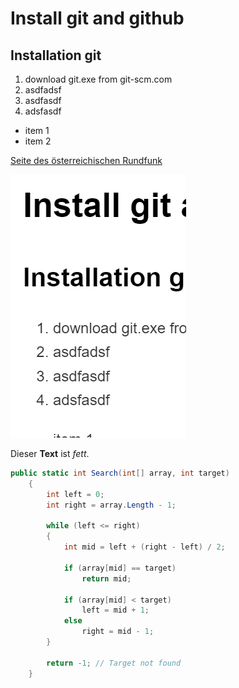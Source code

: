 # Install git and github

## Installation git

1. download git.exe from git-scm.com 
2. asdfadsf
3. asdfasdf
4. adsfasdf

- item 1
- item 2

[Seite des österreichischen Rundfunk](www.orf.at)

![alt text](image.png)

Dieser **Text** ist *fett*.

```cs
public static int Search(int[] array, int target)
    {
        int left = 0;
        int right = array.Length - 1;

        while (left <= right)
        {
            int mid = left + (right - left) / 2;

            if (array[mid] == target)
                return mid;

            if (array[mid] < target)
                left = mid + 1;
            else
                right = mid - 1;
        }

        return -1; // Target not found
    }
```

